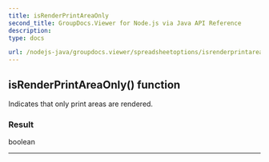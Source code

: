 ```yaml
---
title: isRenderPrintAreaOnly
second_title: GroupDocs.Viewer for Node.js via Java API Reference
description: 
type: docs

url: /nodejs-java/groupdocs.viewer/spreadsheetoptions/isrenderprintareaonly/
---
```


## isRenderPrintAreaOnly()  function

 Indicates that only print areas are rendered.
 

### Result
boolean


---


